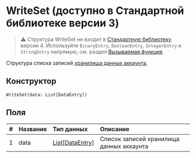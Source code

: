 # WriteSet (доступно в Стандартной библиотеке версии 3)

> :warning: Структура WriteSet не входит в [Стандартную библиотеку](/ru/ride/script/standard-library) версии 4. Используйте `BinaryEntry`, `BooleanEntry`, `IntegerEntry` и `StringEntry` напрямую, см. раздел [Вызываемая функция](/ru/ride/functions/callable-function).

Структура списка записей [хранилища данных аккаунта](/ru/blockchain/account/account-data-storage).

## Конструктор

``` ride
WriteSet(data: List[DataEntry])
```

## Поля

|   #   | Название | Тип данных | Описание |
| :--- | :--- | :--- | :--- |
| 1 | data | [List](/ru/ride/data-types/list)[[DataEntry](/ru/ride/structures/common-structures/data-entry)] | Список записей хранилища данных аккаунта |

